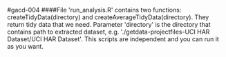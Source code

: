 #gacd-004
####File 'run_analysis.R' contains two functions: createTidyData(directory) and createAverageTidyData(directory). They return tidy data that we need. Parameter 'directory' is the directory that contains path to extracted dataset, e.g. './getdata-projectfiles-UCI HAR Dataset/UCI HAR Dataset'. This scripts are independent and you can run it as you want.  
